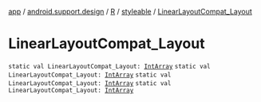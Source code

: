 [app](../../../index.md) / [android.support.design](../../index.md) / [R](../index.md) / [styleable](index.md) / [LinearLayoutCompat_Layout](.)

# LinearLayoutCompat_Layout

`static val LinearLayoutCompat_Layout: `[`IntArray`](https://kotlinlang.org/api/latest/jvm/stdlib/kotlin/-int-array/index.html)
`static val LinearLayoutCompat_Layout: `[`IntArray`](https://kotlinlang.org/api/latest/jvm/stdlib/kotlin/-int-array/index.html)
`static val LinearLayoutCompat_Layout: `[`IntArray`](https://kotlinlang.org/api/latest/jvm/stdlib/kotlin/-int-array/index.html)
`static val LinearLayoutCompat_Layout: `[`IntArray`](https://kotlinlang.org/api/latest/jvm/stdlib/kotlin/-int-array/index.html)